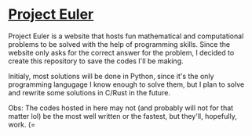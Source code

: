 # [Project Euler](https://projecteuler.net/)

Project Euler is a website that hosts fun mathematical and computational problems to be solved with the help of programming skills. Since the website only asks for the correct answer for the problem, I decided to create this repository to save the codes I'll be making.

Initialy, most solutions will be done in Python, since it's the only programming langugage I know enough to solve them, but I plan to solve and rewrite some solutions in C/Rust in the future.

Obs: The codes hosted in here may not (and probably will not for that matter lol) be the most well written or the fastest, but they'll, hopefully, work. (=